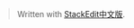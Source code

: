 


> Written with [StackEdit中文版](https://stackedit.cn/).
> 
<!--stackedit_data:
eyJoaXN0b3J5IjpbMzk0NDA1MDg3LDQ0MDkwNTYxOV19
-->